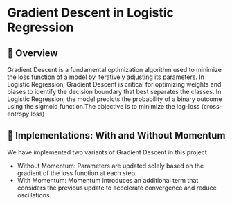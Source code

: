 # Gradient Descent in Logistic Regression

## 🚀 Overview
Gradient Descent is a fundamental optimization algorithm used to minimize the loss function of a model by iteratively adjusting its parameters. In Logistic Regression, Gradient Descent is critical for optimizing weights and biases to identify the decision boundary that best separates the classes. In Logistic Regression, the model predicts the probability of a binary outcome using the sigmoid function.The objective is to minimize the log-loss (cross-entropy loss)

## 🔄 Implementations: With and Without Momentum
We have implemented two variants of Gradient Descent in this project 

- Without Momentum: Parameters are updated solely based on the gradient of the loss function at each step.
- With Momentum: Momentum introduces an additional term that considers the previous update to accelerate convergence and reduce oscillations.


